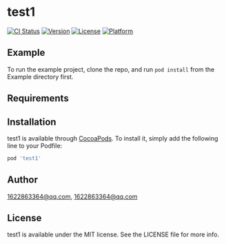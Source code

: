# test1

[![CI Status](https://img.shields.io/travis/1622863364@qq.com/test1.svg?style=flat)](https://travis-ci.org/1622863364@qq.com/test1)
[![Version](https://img.shields.io/cocoapods/v/test1.svg?style=flat)](https://cocoapods.org/pods/test1)
[![License](https://img.shields.io/cocoapods/l/test1.svg?style=flat)](https://cocoapods.org/pods/test1)
[![Platform](https://img.shields.io/cocoapods/p/test1.svg?style=flat)](https://cocoapods.org/pods/test1)

## Example

To run the example project, clone the repo, and run `pod install` from the Example directory first.

## Requirements

## Installation

test1 is available through [CocoaPods](https://cocoapods.org). To install
it, simply add the following line to your Podfile:

```ruby
pod 'test1'
```

## Author

1622863364@qq.com, 1622863364@qq.com

## License

test1 is available under the MIT license. See the LICENSE file for more info.
